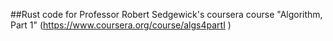 ##Rust code for Professor Robert Sedgewick's coursera course "Algorithm, Part 1" (https://www.coursera.org/course/algs4partI )

